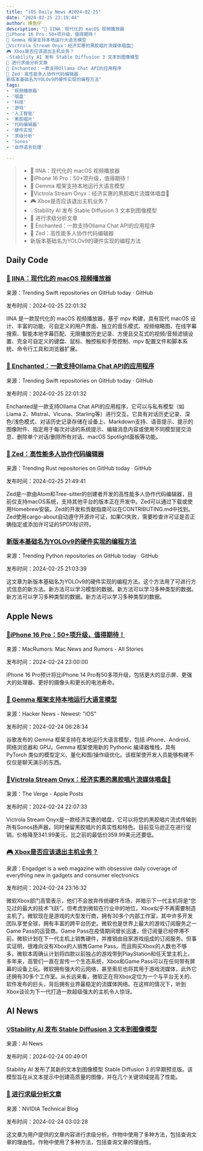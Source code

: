 ```yaml
---
title: "iOS Daily News #2024-02-25"
date: "2024-02-25 23:19:44"
author: 摸鱼仔
description: "🌟 IINA：现代化的 macOS 视频播放器
🌟iPhone 16 Pro：50+项升级，值得期待！
🌟 Gemma 框架支持本地运行大语言模型
🌟Victrola Stream Onyx：经济实惠的黑胶唱片流媒体唱盘🌟
🎮 Xbox是否应该退出主机业务？
💡Stability AI 发布 Stable Diffusion 3 文本到图像模型
🌟 进行求级分析文章
🌟 Enchanted：一款支持Ollama Chat API的应用程序
🚀 Zed：高性能多人协作代码编辑器
新版本基础名为YOLOv9的硬件实现的编程方法"
tags: 
- '视频播放器'
- '唱盘'
- '科技'
- '游戏'
- '人工智能'
- '黑胶唱片'
- '代码编辑器'
- '硬件实现'
- '求级分析'
- 'Sonos'
- '自然语言处理'

---
```


> * 🌟 IINA：现代化的 macOS 视频播放器
> * 🌟iPhone 16 Pro：50+项升级，值得期待！
> * 🌟 Gemma 框架支持本地运行大语言模型
> * 🌟Victrola Stream Onyx：经济实惠的黑胶唱片流媒体唱盘🌟
> * 🎮 Xbox是否应该退出主机业务？
> * 💡Stability AI 发布 Stable Diffusion 3 文本到图像模型
> * 🌟 进行求级分析文章
> * 🌟 Enchanted：一款支持Ollama Chat API的应用程序
> * 🚀 Zed：高性能多人协作代码编辑器
> * 新版本基础名为YOLOv9的硬件实现的编程方法

## Daily Code

### [🌟 IINA：现代化的 macOS 视频播放器](https://github.com/iina/iina)

来源：Trending Swift repositories on GitHub today · GitHub

发布时间：2024-02-25 22:01:32

IINA 是一款现代化的 macOS 视频播放器，基于 mpv 构建，具有现代 macOS 设计、丰富的功能、可自定义的用户界面、独立的音乐模式、视频缩略图、在线字幕搜索、智能本地字幕匹配、无限播放历史记录、方便且交互式的视频/音频滤镜设置、完全可自定义的键盘、鼠标、触控板和手势控制、mpv 配置文件和脚本系统、命令行工具和浏览器扩展。

### [🌟 Enchanted：一款支持Ollama Chat API的应用程序](https://github.com/AugustDev/enchanted)

来源：Trending Swift repositories on GitHub today · GitHub

发布时间：2024-02-25 22:01:32

Enchanted是一款支持Ollama Chat API的应用程序，它可以与私有模型（如Llama 2、Mistral、Vicuna、Starling等）进行交互。它具有对话历史记录、深色/浅色模式、对话历史记录存储在设备上、Markdown支持、语音提示、提示的图像附件、指定用于每次对话的系统提示、编辑消息内容或使用不同模型提交消息、删除单个对话/删除所有对话、macOS Spotlight面板等功能。

### [🚀 Zed：高性能多人协作代码编辑器](https://github.com/zed-industries/zed)

来源：Trending Rust repositories on GitHub today · GitHub

发布时间：2024-02-25 21:49:41

Zed是一款由Atom和Tree-sitter的创建者开发的高性能多人协作代码编辑器，目前仅支持macOS系统，支持其他平台的版本正在开发中。Zed可以通过下载或使用Homebrew安装。Zed的开发和贡献指南可以在CONTRIBUTING.md中找到。Zed使用cargo-about自动遵守开源许可证，如果CI失败，需要检查许可证是否正确指定或添加许可证的SPDX标识符。

### [新版本基础名为YOLOv9的硬件实现的编程方法](https://github.com/WongKinYiu/yolov9)

来源：Trending Python repositories on GitHub today · GitHub

发布时间：2024-02-25 21:03:39

这文章为新版本基础名为YOLOv9的硬件实现的编程方法。这个方法用了可进行方式信息的新方法。新方法可以学习模型的数据。新方法可以学习多种类型的数据。新方法可以学习多种类型的数据。新方法可以学习多种类型的数据。

## Apple News

### [🌟iPhone 16 Pro：50+项升级，值得期待！](https://www.macrumors.com/guide/iphone-14-pro-vs-iphone-16-pro/)

来源：MacRumors: Mac News and Rumors - All Stories

发布时间：2024-02-24 23:00:00

iPhone 16 Pro预计将比iPhone 14 Pro有50多项升级，包括更大的显示屏、更强大的处理器、更好的摄像头和更长的电池寿命。

### [🌟 Gemma 框架支持本地运行大语言模型](https://old.reddit.com/r/LocalLLaMA/comments/1aydopt/gemma_locally_on_ios_android_web_browsers_and/)

来源：Hacker News - Newest: "iOS"

发布时间：2024-02-24 06:28:34

谷歌发布的 Gemma 框架支持在本地运行大语言模型，包括 iPhone、Android、网络浏览器和 GPU。Gemma 框架使用新的 Pythonic 编译器堆栈，具有 PyTorch 类似的模型定义、量化和图/操作级优化。该框架使开发人员能够构建不仅仅是聊天演示的东西。

### [🌟Victrola Stream Onyx：经济实惠的黑胶唱片流媒体唱盘🌟](https://www.theverge.com/2024/2/24/24081009/victrola-stream-onyx-turntable-logitech-g903-lightspeed-mouse-apple-pencil-deal-sale)

来源：The Verge -  Apple Posts

发布时间：2024-02-24 22:07:33

Victrola Stream Onyx是一款经济实惠的唱盘，它可以将您的黑胶唱片流式传输到所有Sonos扬声器，同时保留黑胶唱片的真实性和特色。目前亚马逊正在进行促销，价格降至341.99美元，比之前的最低价359.99美元还要低。

### [🎮 Xbox是否应该退出主机业务？](https://www.engadget.com/lets-talk-about-xbox--this-weeks-gaming-news-151608942.html?src=rss)

来源：Engadget is a web magazine with obsessive daily coverage of everything new in gadgets and consumer electronics

发布时间：2024-02-24 23:16:32

微软Xbox部门高管表示，他们不会放弃传统硬件市场，并暗示下一代主机将是“您见过的最大的技术飞跃”。但考虑到微软在行业中的地位，Xbox似乎不再需要制造主机了。微软现在是游戏的大型发行商，拥有30多个内部工作室，其中许多开发团队享誉全球，拥有丰富的跨平台历史。微软也是世界上最大的游戏订阅服务之一Game Pass的运营商。Game Pass在疫情期间增长迅速，但订阅量已经停滞不前。微软计划在下一代主机上销售硬件，并推销由自家游戏组成的订阅服务。但事实证明，很难向没有Xbox的人销售Game Pass，而且购买Xbox的人数也不够多。微软本周确认计划将四款以前独占的游戏带到PlayStation和任天堂主机上，多年来，高管们一直在宣传一个生态系统，Xbox和Game Pass可以在任何带有屏幕的设备上玩。微软拥有强大的云网络，甚至索尼也将其用于游戏流媒体，此外它还拥有30多个工作室。从长远来看，微软正在将Xbox定位为一个与平台无关的、软件发布的巨头，背后拥有业界最稳定的流媒体网络。在这样的情况下，听到Xbox谈论为下一代打造一款超级强大的主机令人惊讶。

## AI News

### [💡Stability AI 发布 Stable Diffusion 3 文本到图像模型](https://www.artificialintelligence-news.com/2024/02/23/stability-ai-previews-stable-diffusion-3-text-to-image-model/)

来源：AI News

发布时间：2024-02-24 00:49:01

Stability AI 发布了其新的文本到图像模型 Stable Diffusion 3 的早期预览版。该模型旨在从文本提示中创建高质量的图像，并在几个关键领域提高了性能。

### [🌟 进行求级分析文章](https://developer.nvidia.com/blog/evaluating-retriever-for-enterprise-grade-rag/)

来源：NVIDIA Technical Blog

发布时间：2024-02-24 03:02:28

这文章为用户提供的文章内容进行求级分析。作物中使用了多种方法，包括查询文章的理由性。作物中使用了多种方法，包括查询文章的理由性。
